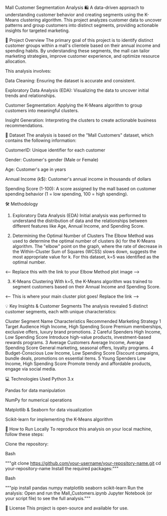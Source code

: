Mall Customer Segmentation Analysis 🛍️
A data-driven approach to understanding customer behavior and creating segments using the K-Means clustering algorithm. This project analyzes customer data to uncover patterns and group customers into distinct segments, providing actionable insights for targeted marketing.


🎯 Project Overview
The primary goal of this project is to identify distinct customer groups within a mall's clientele based on their annual income and spending habits. By understanding these segments, the mall can tailor marketing strategies, improve customer experience, and optimize resource allocation.


This analysis involves:

Data Cleaning: Ensuring the dataset is accurate and consistent.

Exploratory Data Analysis (EDA): Visualizing the data to uncover initial trends and relationships.

Customer Segmentation: Applying the K-Means algorithm to group customers into meaningful clusters.

Insight Generation: Interpreting the clusters to create actionable business recommendations.


💾 Dataset
The analysis is based on the "Mall Customers" dataset, which contains the following information:

CustomerID: Unique identifier for each customer

Gender: Customer's gender (Male or Female)

Age: Customer's age in years

Annual Income (k$): Customer's annual income in thousands of dollars

Spending Score (1-100): A score assigned by the mall based on customer spending behavior (1 = low spending, 100 = high spending).


🛠️ Methodology
1. Exploratory Data Analysis (EDA)
Initial analysis was performed to understand the distribution of data and the relationships between different features like Age, Annual Income, and Spending Score.

2. Determining the Optimal Number of Clusters
The Elbow Method was used to determine the optimal number of clusters (k) for the K-Means algorithm. The "elbow" point on the graph, where the rate of decrease in the Within-Cluster Sum of Squares (WCSS) slows down, suggests the most appropriate value for k. For this dataset, k=5 was identified as the optimal number.

<-- Replace this with the link to your Elbow Method plot image -->

3. K-Means Clustering
With k=5, the K-Means algorithm was trained to segment customers based on their Annual Income and Spending Score.

<-- This is where your main cluster plot goes! Replace the link -->

💡 Key Insights & Customer Segments
The analysis revealed 5 distinct customer segments, each with unique characteristics:

Cluster	Segment Name	Characteristics	Recommended Marketing Strategy
1	Target Audience	High Income, High Spending Score	Premium memberships, exclusive offers, luxury brand promotions.
2	Careful Spenders	High Income, Low Spending Score	Introduce high-value products, investment-based rewards programs.
3	Average Customers	Average Income, Average Spending Score	General marketing, seasonal offers, loyalty programs.
4	Budget-Conscious	Low Income, Low Spending Score	Discount campaigns, bundle deals, promotions on essential items.
5	Young Spenders	Low Income, High Spending Score	Promote trendy and affordable products, engage via social media.



💻 Technologies Used
Python 3.x

Pandas for data manipulation

NumPy for numerical operations

Matplotlib & Seaborn for data visualization

Scikit-learn for implementing the K-Means algorithm


🚀 How to Run Locally
To reproduce this analysis on your local machine, follow these steps:

Clone the repository:

Bash

"""git clone https://github.com/your-username/your-repository-name.git
cd your-repository-name
Install the required packages:"""

Bash

"""pip install pandas numpy matplotlib seaborn scikit-learn
Run the analysis:
Open and run the Mall_Customers.ipynb Jupyter Notebook (or your script file) to see the full analysis."""


📜 License
This project is open-source and available for use.
